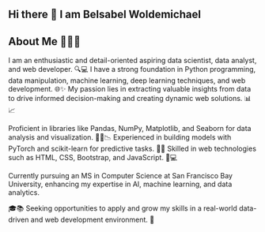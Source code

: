 ## Hi there 👋 I am Belsabel Woldemichael 

## About Me 👩🏽‍💻
I am an enthusiastic and detail-oriented aspiring data scientist, data analyst, and web developer. 
🔍💻 I have a strong foundation in Python programming, data manipulation, machine learning, deep learning techniques, and web development. 
🌐✨ My passion lies in extracting valuable insights from data to drive informed decision-making and creating dynamic web solutions. 📊📈

Proficient in libraries like Pandas, NumPy, Matplotlib, and Seaborn for data analysis and visualization. 
🐼🔢📉 Experienced in building models with PyTorch and scikit-learn for predictive tasks. 
🧠🤖 Skilled in web technologies such as HTML, CSS, Bootstrap, and JavaScript. 🌟💻

Currently pursuing an MS in Computer Science at San Francisco Bay University, enhancing my expertise in AI, machine learning, and data analytics. 

🎓📚 Seeking opportunities to apply and grow my skills in a real-world data-driven and web development environment. 🚀
